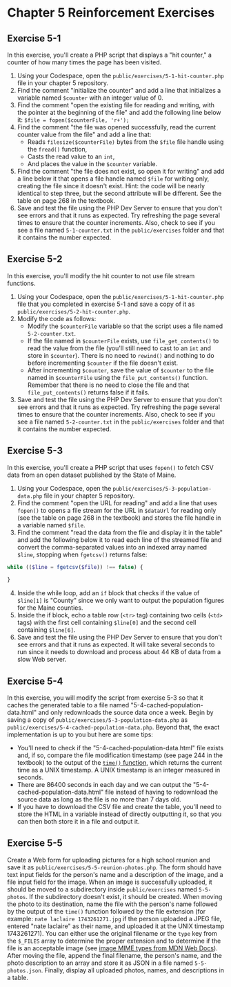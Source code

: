 # Chapter 5 Reinforcement Exercises

## Exercise 5-1

In this exercise, you'll create a PHP script that displays a "hit counter," a counter of how many times the page has been visited.

1. Using your Codespace, open the `public/exercises/5-1-hit-counter.php` file in your chapter 5 repository.
2. Find the comment "initialize the counter" and add a line that initializes a variable named `$counter` with an integer value of 0.
3. Find the comment "open the existing file for reading and writing, with the pointer at the beginning of the file" and add the following line below it: `$file = fopen($counterFile, 'r+');`
4. Find the comment "the file was opened successfully, read the current counter value from the file" and add a line that:
   - Reads `filesize($counterFile)` bytes from the `$file` file handle using the `fread()` function,
   - Casts the read value to an `int`,
   - And places the value in the `$counter` variable.
5. Find the comment "the file does not exist, so open it for writing" and add a line below it that opens a file handle named `$file` for writing only, creating the file since it doesn't exist. Hint: the code will be nearly identical to step three, but the second attribute will be different. See the table on page 268 in the textbook.
6. Save and test the file using the PHP Dev Server to ensure that you don't see errors and that it runs as expected. Try refreshing the page several times to ensure that the counter increments. Also, check to see if you see a file named `5-1-counter.txt` in the `public/exercises` folder and that it contains the number expected.

## Exercise 5-2

In this exercise, you'll modify the hit counter to not use file stream functions.

1. Using your Codespace, open the `public/exercises/5-1-hit-counter.php` file that you completed in exercise 5-1 and save a copy of it as `public/exercises/5-2-hit-counter.php`.
2. Modify the code as follows:
   - Modify the `$counterFile` variable so that the script uses a file named `5-2-counter.txt`.
   - If the file named in `$counterFile` exists, use `file_get_contents()` to read the value from the file (you'll still need to cast to an `int` and store in `$counter`). There is no need to `rewind()` and nothing to do before incrementing `$counter` if the file doesn't exist.
   - After incrementing `$counter`, save the value of `$counter` to the file named in `$counterFile` using the `file_put_contents()` function. Remember that there is no need to close the file and that `file_put_contents()` returns false if it fails.
3. Save and test the file using the PHP Dev Server to ensure that you don't see errors and that it runs as expected. Try refreshing the page several times to ensure that the counter increments. Also, check to see if you see a file named `5-2-counter.txt` in the `public/exercises` folder and that it contains the number expected.

## Exercise 5-3

In this exercise, you'll create a PHP script that uses `fopen()` to fetch CSV data from an open dataset published by the State of Maine. 

1. Using your Codespace, open the `public/exercises/5-3-population-data.php` file in your chapter 5 repository.
2. Find the comment "open the URL for reading" and add a line that uses `fopen()` to opens a file stream for the URL in `$dataUrl` for reading only (see the table on page 268 in the textbook) and stores the file handle in a variable named `$file`.
3. Find the comment "read the data from the file and display it in the table" and add the following below it to read each line of the streamed file and convert the comma-separated values into an indexed array named `$line`, stopping when `fgetcsv()` returns false:

```php
while (($line = fgetcsv($file)) !== false) {
    
}
```

4. Inside the while loop, add an `if` block that checks if the value of `$line[1]` is "County" since we only want to output the population figures for the Maine counties.
5. Inside the if block, echo a table row (`<tr>` tag) containing two cells (`<td>` tags) with the first cell containing `$line[0]` and the second cell containing `$line[6]`.
6. Save and test the file using the PHP Dev Server to ensure that you don't see errors and that it runs as expected. It will take several seconds to run since it needs to download and process about 44 KB of data from a slow Web server.

## Exercise 5-4

In this exercise, you will modify the script from exercise 5-3 so that it caches the generated table to a file named "5-4-cached-population-data.html" and only redownloads the source data once a week. Begin by saving a copy of `public/exercises/5-3-population-data.php` as `public/exercises/5-4-cached-population-data.php`. Beyond that, the exact implementation is up to you but here are some tips:

- You'll need to check if the "5-4-cached-population-data.html" file exists and, if so, compare the file modification timestamp (see page 244 in the textbook) to the output of the [`time()` function](https://www.php.net/manual/en/function.time.php), which returns the current time as a UNIX timestamp. A UNIX timestamp is an integer measured in seconds.
- There are 86400 seconds in each day and we can output the "5-4-cached-population-data.html" file instead of having to redownload the source data as long as the file is no more than 7 days old.
- If you have to download the CSV file and create the table, you'll need to store the HTML in a variable instead of directly outputting it, so that you can then both store it in a file and output it.

## Exercise 5-5

Create a Web form for uploading pictures for a high school reunion and save it as `public/exercises/5-5-reunion-photos.php`. The form should have text input fields for the person's name and a description of the image, and a file input field for the image. When an image is successfully uploaded, it should be moved to a subdirectory inside `public/exercises` named `5-5-photos`. If the subdirectory doesn't exist, it should be created. When moving the photo to its destination, name the file with the person's name followed by the output of the `time()` function followed by the file extension (for example: `nate laclaire 1743261271.jpg` if the person uploaded a JPEG file, entered "nate laclaire" as their name, and uploaded it at the UNIX timestamp 1743261271). You can either use the original filename or the `type` key from the `$_FILES` array to determine the proper extension and to determine if the file is an acceptable image (see [image MIME types from MDN Web Docs](https://developer.mozilla.org/en-US/docs/Web/HTTP/Guides/MIME_types#image_types)). After moving the file, append the final filename, the person's name, and the photo description to an array and store it as JSON in a file named `5-5-photos.json`. Finally, display all uploaded photos, names, and descriptions in a table.

